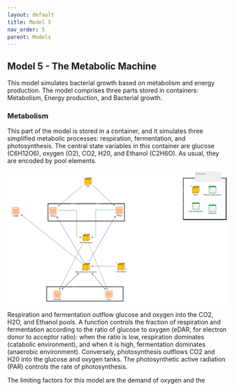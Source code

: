 ```yaml
---
layout: default
title: Model 5
nav_order: 5
parent: Models
---
```


## Model 5 - The Metabolic Machine

This model simulates bacterial growth based on metabolism and energy production. The model comprises
three parts stored in containers: Metabolism, Energy production, and Bacterial growth.

### Metabolism

This part of the model is stored in a container, and it simulates three simplified metabolic 
processes: respiration, fermentation, and photosynthesis. The central state variables in this
 container are glucose (C6H12O6), oxygen (O2), CO2, H20, and Ethanol (C2H6O). As usual, they 
are encoded by pool elements.


![Metabolic_Machine](../figures/Metabolic_Machine_1.PNG "Courtesy of GoldSim")


Respiration and fermentation outflow glucose and oxygen into the CO2, H2O, and Ethanol pools. 
A function controls the fraction of respiration and fermentation according to the ratio of glucose
 to oxygen (eDAR, for electron donor to acceptor ratio): when the ratio is low, respiration 
dominates (catabolic environment), and when it is high, fermentation dominates (anaerobic 
environment). Conversely, photosynthesis outflows CO2 and H20 into the glucose and oxygen tanks. 
The photosynthetic active radiation (PAR) controls the rate of photosynthesis.

The limiting factors for this model are the demand of oxygen and the 



